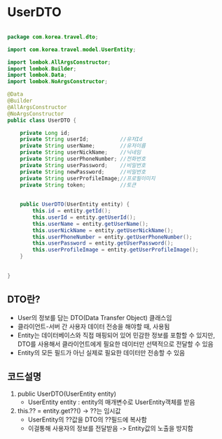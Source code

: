 # UserDTO

```JAVA

package com.korea.travel.dto;

import com.korea.travel.model.UserEntity;

import lombok.AllArgsConstructor;
import lombok.Builder;
import lombok.Data;
import lombok.NoArgsConstructor;

@Data
@Builder
@AllArgsConstructor
@NoArgsConstructor
public class UserDTO {

	private Long id;
	private String userId;			//유저Id
	private String userName; 		//유저이름
	private String userNickName;	//닉네임
	private String userPhoneNumber;	//전화번호
	private String userPassword;	//비밀번호
	private String newPassword;		//비밀번호
	private String userProfileImage;//프로필이미지
	private String token;			//토큰
	
	
	public UserDTO(UserEntity entity) {
		this.id = entity.getId();
		this.userId = entity.getUserId();
		this.userName = entity.getUserName();
		this.userNickName = entity.getUserNickName();
		this.userPhoneNumber = entity.getUserPhoneNumber();
		this.userPassword = entity.getUserPassword();
		this.userProfileImage = entity.getUserProfileImage();
	}
	
	
}
```

## DTO란?

- User의 정보를 담는 DTO(Data Transfer Object) 클래스임
- 클라이언트-서버 간 사용자 데이터 전송을 해야할 때, 사용됨
- Entity는 데이터베이스와 직접 매핑되어 있어 민감한 정보를 포함할 수 있지만, DTO를 사용해서 클라이언트에게 필요한 데이터만 선택적으로 전달할 수 있음
- Entity의 모든 필드가 아닌 실제로 필요한 데이터만 전송할 수 있음

## 코드설명

1. public UserDTO(UserEntity entity)
	- UserEntity entity : entity의 매개변수로 UserEntity객체를 받음
2. this.?? = entity.get??() -> ??는 임시값
	- UserEntity의 ??값을 DTO의 ??필드에 복사함
	- 이걸통해 사용자의 정보를 전달받음 -> Entity값의 노출을 방지함